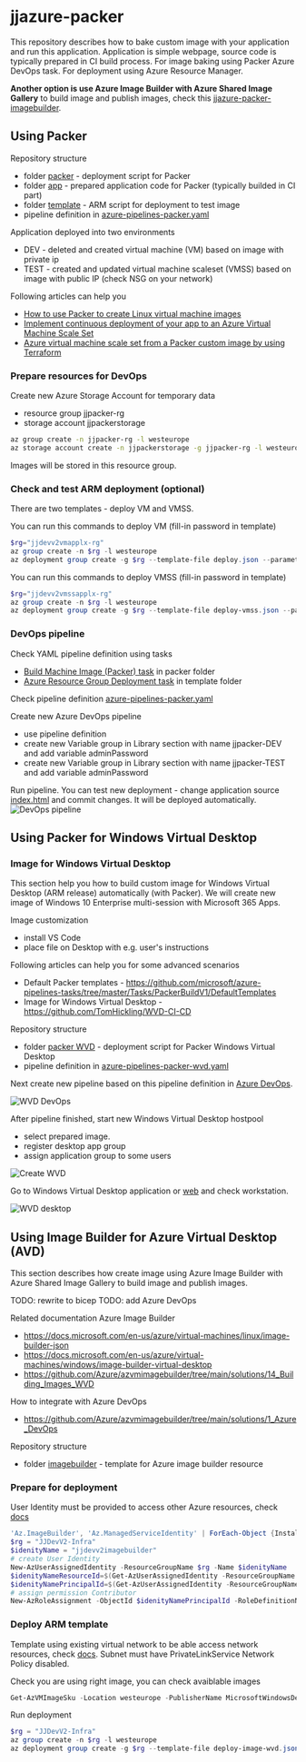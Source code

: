 # jjazure-packer

This repository describes how to bake custom image with your application and run this application. Application is simple webpage, source code is typically prepared in CI build process.
For image baking using Packer Azure DevOps task. For deployment using Azure Resource Manager.

**Another option is use Azure Image Builder with Azure Shared Image Gallery** to build image and publish images, check this [jjazure-packer-imagebuilder](template-builder).

## Using Packer

Repository structure

- folder [packer](packer) - deployment script for Packer
- folder [app](packer/app) - prepared application code for Packer (typically builded in CI part)
- folder [template](template-test-image) - ARM script for deployment to test image
- pipeline definition in [azure-pipelines-packer.yaml](azure-pipelines-packer.yaml)

Application deployed into two environments

- DEV - deleted and created virtual machine (VM) based on image with private ip
- TEST - created and updated virtual machine scaleset (VMSS) based on image with public IP (check NSG on your network)

Following articles can help you

- [How to use Packer to create Linux virtual machine images](https://docs.microsoft.com/en-us/azure/virtual-machines/linux/build-image-with-packer)
- [Implement continuous deployment of your app to an Azure Virtual Machine Scale Set](https://docs.microsoft.com/en-us/azure/devops/pipelines/apps/cd/azure/deploy-azure-scaleset?view=azure-devops)
- [Azure virtual machine scale set from a Packer custom image by using Terraform](https://docs.microsoft.com/en-us/azure/developer/terraform/create-vm-scaleset-network-disks-using-packer-hcl)

### Prepare resources for DevOps

Create new Azure Storage Account for temporary data

- resource group jjpacker-rg
- storage account jjpackerstorage

```bash
az group create -n jjpacker-rg -l westeurope
az storage account create -n jjpackerstorage -g jjpacker-rg -l westeurope --sku Standard_LRS --kind StorageV2
```

Images will be stored in this resource group.

### Check and test ARM deployment (optional)

There are two templates - deploy VM and VMSS.

You can run this commands to deploy VM (fill-in password in template)

```powershell
$rg="jjdevv2vmapplx-rg"
az group create -n $rg -l westeurope
az deployment group create -g $rg --template-file deploy.json --parameters deploy.parameters.json
```

You can run this commands to deploy VMSS (fill-in password in template)

```powershell
$rg="jjdevv2vmssapplx-rg"
az group create -n $rg -l westeurope
az deployment group create -g $rg --template-file deploy-vmss.json --parameters deploy-vmss.parameters.json
```

### DevOps pipeline

Check YAML pipeline definition using tasks

- [Build Machine Image (Packer) task](https://docs.microsoft.com/en-us/azure/devops/pipelines/tasks/deploy/packer-build?view=azure-devops) in packer folder
- [Azure Resource Group Deployment task](https://docs.microsoft.com/en-us/azure/devops/pipelines/tasks/deploy/azure-resource-group-deployment?view=azure-devops) in template folder

Check pipeline definition [azure-pipelines-packer.yaml](azure-pipelines-packer.yaml)

Create new Azure DevOps pipeline

- use pipeline definition
- create new Variable group in Library section with name jjpacker-DEV and add variable adminPassword
- create new Variable group in Library section with name jjpacker-TEST and add variable adminPassword

Run pipeline. You can test new deployment - change application source [index.html](packer/app/index.html) and commit changes. It will be deployed automatically.
![DevOps pipeline](media/devops.png)

## Using Packer for Windows Virtual Desktop

### Image for Windows Virtual Desktop

This section help you how to build custom image for Windows Virtual Desktop (ARM release) automatically (with Packer).
We will create new image of Windows 10 Enterprise multi-session with Microsoft 365 Apps.

Image customization

- install VS Code
- place file on Desktop with e.g. user's instructions

Following articles can help you for some advanced scenarios

- Default Packer templates - https://github.com/microsoft/azure-pipelines-tasks/tree/master/Tasks/PackerBuildV1/DefaultTemplates
- Image for Windows Virtual Desktop - https://github.com/TomHickling/WVD-CI-CD

Repository structure

- folder [packer WVD](packer-wvd) - deployment script for Packer Windows Virtual Desktop
- pipeline definition in [azure-pipelines-packer-wvd.yaml](azure-pipelines-wvd.yaml)

Next create new pipeline based on this pipeline definition in [Azure DevOps](https://dev.azure.com).

![WVD DevOps](media/wvd-devops.png)

After pipeline finished, start new Windows Virtual Desktop hostpool

- select prepared image.
- register desktop app group
- assign application group to some users

![Create WVD](media/wvd-create.png)

Go to Windows Virtual Desktop application or [web](https://rdweb.wvd.microsoft.com/arm/webclient) and check workstation.

![WVD desktop](media/wvd-desktop.png)

## Using Image Builder for Azure Virtual Desktop (AVD)
This section describes how create image using Azure Image Builder with Azure Shared Image Gallery to build image and publish images.

TODO: rewrite to bicep
TODO: add Azure DevOps

Related documentation Azure Image Builder

- https://docs.microsoft.com/en-us/azure/virtual-machines/linux/image-builder-json
- https://docs.microsoft.com/en-us/azure/virtual-machines/windows/image-builder-virtual-desktop
- https://github.com/Azure/azvmimagebuilder/tree/main/solutions/14_Building_Images_WVD

How to integrate with Azure DevOps

- https://github.com/Azure/azvmimagebuilder/tree/main/solutions/1_Azure_DevOps

Repository structure

- folder [imagebuilder](imagebuilder) - template for Azure image builder resource

### Prepare for deployment

User Identity must be provided to access other Azure resources, check [docs](https://docs.microsoft.com/en-us/azure/virtual-machines/linux/image-builder-json#identity)

```powershell
'Az.ImageBuilder', 'Az.ManagedServiceIdentity' | ForEach-Object {Install-Module -Name $_ -AllowPrerelease}
$rg = "JJDevV2-Infra"
$idenityName = "jjdevv2imagebuilder"
# create User Identity
New-AzUserAssignedIdentity -ResourceGroupName $rg -Name $idenityName
$idenityNameResourceId=$(Get-AzUserAssignedIdentity -ResourceGroupName $rg -Name $idenityName).Id
$idenityNamePrincipalId=$(Get-AzUserAssignedIdentity -ResourceGroupName $rg -Name $idenityName).PrincipalId
# assign permission Contributor
New-AzRoleAssignment -ObjectId $idenityNamePrincipalId -RoleDefinitionName "Contributor" -ResourceGroupName $rg
```

### Deploy ARM template

Template using existing virtual network to be able access network resources, check [docs](https://docs.microsoft.com/en-us/azure/virtual-machines/linux/image-builder-json#vnetconfig). Subnet must have PrivateLinkService Network Policy disabled.

Check you are using right image, you can check avaiblable images

```powershell
Get-AzVMImageSku -Location westeurope -PublisherName MicrosoftWindowsDesktop -Offer windows-10
```

Run deployment

```powershell
$rg = "JJDevV2-Infra"
az group create -n $rg -l westeurope
az deployment group create -g $rg --template-file deploy-image-wvd.json --parameters deploy-image-wvd.parameters.json
```